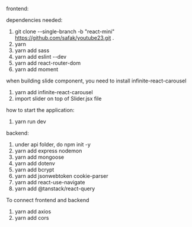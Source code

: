 
frontend:

dependencies needed:
1. git clone --single-branch -b  "react-mini" https://github.com/safak/youtube23.git .
2. yarn 
3. yarn add sass
4. yarn add eslint --dev
5. yarn add react-router-dom
6. yarn add moment

when building slide component, you need to install infinite-react-carousel
1. yarn add infinite-react-carousel 
2. import slider on top of Slider.jsx file 

how to start the application: 
1. yarn run dev



backend:

1. under api folder, do npm init -y
2. yarn add express nodemon
3. yarn add mongoose 
4. yarn add dotenv
5. yarn add bcrypt
6. yarn add jsonwebtoken cookie-parser
7. yarn add react-use-navigate
8. yarn add @tanstack/react-query



To connect frontend and backend
1. yarn add axios
2. yarn add cors
